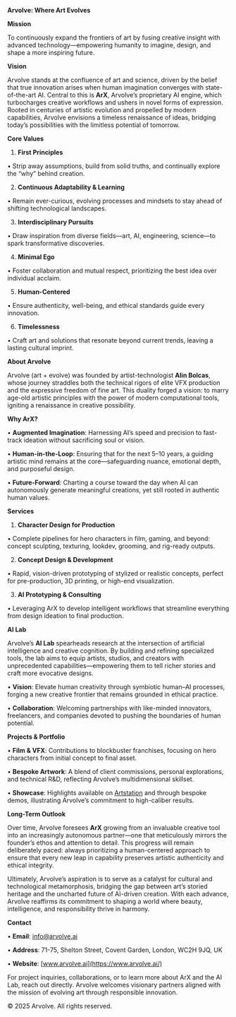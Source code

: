 **Arvolve: Where Art Evolves**

**Mission**

To continuously expand the frontiers of art by fusing creative insight with advanced technology—empowering humanity to imagine, design, and shape a more inspiring future.

**Vision**

Arvolve stands at the confluence of art and science, driven by the belief that true innovation arises when human imagination converges with state-of-the-art AI. Central to this is **ArX**, Arvolve’s proprietary AI engine, which turbocharges creative workflows and ushers in novel forms of expression. Rooted in centuries of artistic evolution and propelled by modern capabilities, Arvolve envisions a timeless renaissance of ideas, bridging today’s possibilities with the limitless potential of tomorrow.

**Core Values**

1.	**First Principles**

•	Strip away assumptions, build from solid truths, and continually explore the “why” behind creation.

2.	**Continuous Adaptability & Learning**

•	Remain ever-curious, evolving processes and mindsets to stay ahead of shifting technological landscapes.

3.	**Interdisciplinary Pursuits**

•	Draw inspiration from diverse fields—art, AI, engineering, science—to spark transformative discoveries.

4.	**Minimal Ego**

•	Foster collaboration and mutual respect, prioritizing the best idea over individual acclaim.

5.	**Human-Centered**

•	Ensure authenticity, well-being, and ethical standards guide every innovation.

6.	**Timelessness**

•	Craft art and solutions that resonate beyond current trends, leaving a lasting cultural imprint.

**About Arvolve**

Arvolve (art + evolve) was founded by artist-technologist **Alin Bolcas**, whose journey straddles both the technical rigors of elite VFX production and the expressive freedom of fine art. This duality forged a vision: to marry age-old artistic principles with the power of modern computational tools, igniting a renaissance in creative possibility.

**Why ArX?**

•	**Augmented Imagination**: Harnessing AI’s speed and precision to fast-track ideation without sacrificing soul or vision.

•	**Human-in-the-Loop**: Ensuring that for the next 5–10 years, a guiding artistic mind remains at the core—safeguarding nuance, emotional depth, and purposeful design.

•	**Future-Forward**: Charting a course toward the day when AI can autonomously generate meaningful creations, yet still rooted in authentic human values.

**Services**

1.	**Character Design for Production**

•	Complete pipelines for hero characters in film, gaming, and beyond: concept sculpting, texturing, lookdev, grooming, and rig-ready outputs.

2.	**Concept Design & Development**

•	Rapid, vision-driven prototyping of stylized or realistic concepts, perfect for pre-production, 3D printing, or high-end visualization.

3.	**AI Prototyping & Consulting**

•	Leveraging ArX to develop intelligent workflows that streamline everything from design ideation to final production.

**AI Lab**

Arvolve’s **AI Lab** spearheads research at the intersection of artificial intelligence and creative cognition. By building and refining specialized tools, the lab aims to equip artists, studios, and creators with unprecedented capabilities—empowering them to tell richer stories and craft more evocative designs.

•	**Vision**: Elevate human creativity through symbiotic human–AI processes, forging a new creative frontier that remains grounded in ethical practice.

•	**Collaboration**: Welcoming partnerships with like-minded innovators, freelancers, and companies devoted to pushing the boundaries of human potential.

**Projects & Portfolio**

•	**Film & VFX**: Contributions to blockbuster franchises, focusing on hero characters from initial concept to final asset.

•	**Bespoke Artwork**: A blend of client commissions, personal explorations, and technical R&D, reflecting Arvolve’s multidimensional skillset.

•	**Showcase**: Highlights available on [Artstation](https://www.artstation.com/) and through bespoke demos, illustrating Arvolve’s commitment to high-caliber results.

**Long-Term Outlook**

Over time, Arvolve foresees **ArX** growing from an invaluable creative tool into an increasingly autonomous partner—one that meticulously mirrors the founder’s ethos and attention to detail. This progress will remain deliberately paced: always prioritizing a human-centered approach to ensure that every new leap in capability preserves artistic authenticity and ethical integrity.

Ultimately, Arvolve’s aspiration is to serve as a catalyst for cultural and technological metamorphosis, bridging the gap between art’s storied heritage and the uncharted future of AI-driven creation. With each advance, Arvolve reaffirms its commitment to shaping a world where beauty, intelligence, and responsibility thrive in harmony.

**Contact**

•	**Email**: [info@arvolve.ai](mailto:info@arvolve.ai)

•	**Address**: 71-75, Shelton Street, Covent Garden, London, WC2H 9JQ, UK

•	**Website**: [www.arvolve.ai](https://www.arvolve.ai/)

For project inquiries, collaborations, or to learn more about ArX and the AI Lab, reach out directly. Arvolve welcomes visionary partners aligned with the mission of evolving art through responsible innovation.

© 2025 Arvolve. All rights reserved.

